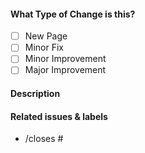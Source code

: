 <!-- Thank you for opening a PR! We really appreciate you taking the time to help out 🙌 -->

#### What Type of Change is this?

- [ ] New Page
- [ ] Minor Fix
- [ ] Minor Improvement
- [ ] Major Improvement

#### Description <Badge text="Required" color="red" />

<!-- Please describe the change you are proposing, and why -->

#### Related issues & labels <Badge text="Optional" color="blue" />

- /closes # <!-- Add an issue number  -->

<!-- #### First-time contributor to Zerops Docs? -->

<!-- Join our Discord Server  -->
<!-- https://docs.zerops.io/discord -->
